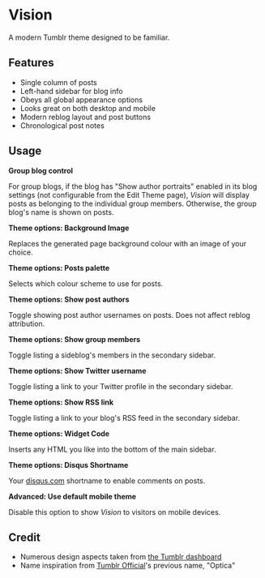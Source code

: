 # Vision
A modern Tumblr theme designed to be familiar.

## Features

- Single column of posts
- Left-hand sidebar for blog info
- Obeys all global appearance options
- Looks great on both desktop and mobile
- Modern reblog layout and post buttons
- Chronological post notes

## Usage

**Group blog control**

For group blogs, if the blog has "Show author portraits" enabled in its blog settings (not configurable from the Edit Theme page), _Vision_ will display posts as belonging to the individual group members. Otherwise, the group blog's name is shown on posts.

**Theme options: Background Image**

Replaces the generated page background colour with an image of your choice.

**Theme options: Posts palette**

Selects which colour scheme to use for posts.

**Theme options: Show post authors**

Toggle showing post author usernames on posts. Does not affect reblog attribution.

**Theme options: Show group members**

Toggle listing a sideblog's members in the secondary sidebar.

**Theme options: Show Twitter username**

Toggle listing a link to your Twitter profile in the secondary sidebar.

**Theme options: Show RSS link**

Toggle listing a link to your blog's RSS feed in the secondary sidebar.

**Theme options: Widget Code**

Inserts any HTML you like into the bottom of the main sidebar.

**Theme options: Disqus Shortname**

Your [disqus.com](https://disqus.com/) shortname to enable comments on posts.

**Advanced: Use default mobile theme**

Disable this option to show _Vision_ to visitors on mobile devices.

## Credit

- Numerous design aspects taken from [the Tumblr dashboard](https://www.tumblr.com/dashboard)
- Name inspiration from [Tumblr Official](https://www.tumblr.com/theme/37310)'s previous name, "Optica"
